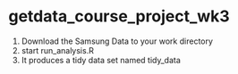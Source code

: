# getdata_course_project_wk3

1. Download the Samsung Data to your work directory
2. start run_analysis.R
3. It produces a tidy data set named tidy_data